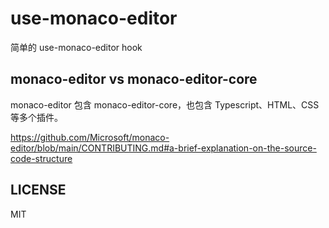 # use-monaco-editor

简单的 use-monaco-editor hook

## monaco-editor vs monaco-editor-core

monaco-editor 包含 monaco-editor-core，也包含 Typescript、HTML、CSS 等多个插件。

https://github.com/Microsoft/monaco-editor/blob/main/CONTRIBUTING.md#a-brief-explanation-on-the-source-code-structure


## LICENSE

MIT
